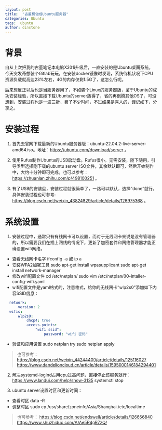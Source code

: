 ```yaml
---
layout: post
title:  "古董机做成Ubuntu服务器"
categories: Ubuntu
tags:  ubuntu
author: dinstone
---
```


# 背景
自从上次把我的古董笔记本电脑X201i升级后，一直安装的是Ubuntu桌面系统。今天突发奇想装个Gitlab玩玩，在安装docker镜像时发现，系统待机状况下CPU资源负载就高达23%左右，4G的内存仅剩1.5G了，这怎么行呢。

后来想反正以后也是当服务器用了，不如装个Linux的服务器版，鉴于Ubuntu的成功安装经验，所以直接下载Ubuntu的server版得了，省的再倒腾其他OS了，可没想到，安装过程也是一波三折，费了不少时间，不过结果是喜人的，谨记如下，分享之。

# 安装过程
1. 首先去官网下载最新的Ubuntu服务器版：ubuntu-22.04.2-live-server-amd64.iso。地址：https://ubuntu.com/download/server 。

2. 使用Rufus制作Ubuntu的USB启动盘。Rufus很小，无需安装，随下随用，引导类型选择刚下载的ubuntu server ISO文件，其余默认即可，然后开始制作中，大约十分钟即可完成。也可以参考：https://zhuanlan.zhihu.com/p/498100251 。

3. 有了USB的安装盘，安装过程就很简单了，一路可以默认，选择“done”就行。具体安装过程也可参考: https://blog.csdn.net/weixin_43824829/article/details/126975368 。

# 系统设置
1. 安装过程中，通常只有有线网卡可以设置，而对于无线网卡来说是没有管理器的，所以需要我们在插上网线的情况下，更新了加密套件和网络管理器才能正确设置wifi网络。
  * 查看无线网卡名字
    ifconfig -a 或 ip a
  * 安装WPA2加密工具
    sudo apt-get install wpasupplicant
    sudo apt-get install network-manager
  * 修改wifi配置文件
    cd /etc/netplan/
    sudo vim /etc/netplan/00-intaller-config-wifi.yaml
  * wifi配置文件是yaml格式的，注意格式，给你的无线网卡“wlp2s0”添加如下内容SSID信息：
  ```yaml
    network:
	    version: 2
    wifis:
        wlp2s0:
            dhcp4: true
            access-points:
                "wifi ssid":
                    password: "wifi 密码"
  ```
  * 验证和应用设置
    sudo netplan try
    sudo netplan apply
  
  > 也可参考： 
  >  https://blog.csdn.net/weixin_44244400/article/details/125116027
  >  https://www.dandelioncloud.cn/article/details/1595000146184294401

2. 解决systemd-logind占用cpu过高问题，直接停止该服务就行：https://www.landui.com/help/show-3135 
    systemctl stop 

3. ubuntu server设置时区和更新时间：
  * 查看时区
    data -R
  * 调整时区
    sudo cp /usr/share/zoneinfo/Asia/Shanghai  /etc/localtime

  > 也可参考：
  > https://blog.csdn.net/endswell/article/details/126656840
  > https://www.shuzhiduo.com/A/Ae5R4gR7zQ/
